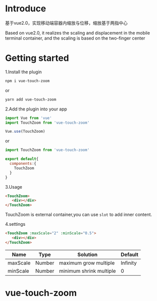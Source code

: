 # Introduce

基于vue2.0，实现移动端容器内缩放与位移，缩放基于两指中心

Based on vue2.0, it realizes the scaling and displacement in the mobile terminal container, and the scaling is based on the two-finger center



# Getting started

1.Install the plugin


```bash
npm i vue-touch-zoom
```

or

```bash
yarn add vue-touch-zoom
```



2.Add the plugin into your app

```js
import Vue from 'vue'
import TouchZoom from 'vue-touch-zoom'

Vue.use(TouchZoom)
```

or

```js
import TouchZoom from 'vue-touch-zoom'

export default{
  components:{
    TouchZoom
  }
}
```

3.Usage

```html
<TouchZoom>
   <div></div>
</TouchZoom>
```

TouchZoom is external container,you can use `slot` to add inner content.

4.settings

```html
<TouchZoom :maxScale="2" :minScale="0.5">
   <div></div>
</TouchZoom>
```

| Name     | Type   | Solution                | Default  |
| -------- | ------ | ----------------------- | -------- |
| maxScale | Number | maximum grow multiple   | Infinity |
| minScale | Number | minimum shrink multiple | 0        |

# vue-touch-zoom

